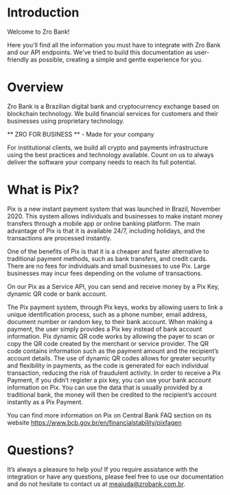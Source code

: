 # Introduction
Welcome to Zro Bank!

Here you'll find all the information you must have to integrate with Zro Bank and our API endpoints. We've tried to build this documentation as user-friendly as possible, creating a simple and gentle experience for you.

# Overview

Zro Bank is a Brazilian digital bank and cryptocurrency exchange based on blockchain technology. We build financial services for customers and their businesses using proprietary technology.

** ZRO FOR BUSINESS ** - Made for your company

For institutional clients, we build all crypto and payments infrastructure using the best practices and technology available. Count on us to always deliver the software your company needs to reach its full potential.

# What is Pix?

Pix is a new instant payment system that was launched in Brazil, November 2020. This system allows individuals and businesses to make instant money transfers through a mobile app or online banking platform. The main advantage of Pix is that it is available 24/7, including holidays, and the transactions are processed instantly.

One of the benefits of Pix is that it is a cheaper and faster alternative to traditional payment methods, such as bank transfers, and credit cards. There are no fees for individuals and small businesses to use Pix. Large businesses may incur fees depending on the volume of transactions.

On our Pix as a Service API, you can send and receive money by a Pix Key, dynamic QR code or bank account.

The Pix payment system, through Pix keys, works by allowing users to link a unique identification process, such as a phone number, email address, document number or random key, to their bank account. When making a payment, the user simply provides a Pix key instead of bank account information.
Pix dynamic QR code works by allowing the payer to scan or copy the QR code created by the merchant or service provider. The QR code contains information such as the payment amount and the recipient’s account details. The use of dynamic QR codes allows for greater security and flexibility in payments, as the code is generated for each individual transaction, reducing the risk of fraudulent activity.
In order to receive a Pix Payment, if you didn’t register a pix key, you can use your bank account information on Pix. You can use the data that is usually provided by a traditional bank, the money will then be credited to the recipient’s account instantly as a Pix Payment.

You can find more information on Pix on Central Bank FAQ section on its website
https://www.bcb.gov.br/en/financialstability/pixfaqen

# Questions?

It’s always a pleasure to help you! If you require assistance with the integration or have any questions, please feel free to use our documentation and do not hesitate to contact us at meajuda@zrobank.com.br.
